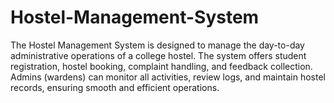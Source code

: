 # Hostel-Management-System
The Hostel Management System is designed to manage the day-to-day administrative operations of a college hostel. The system offers student registration, hostel booking, complaint handling, and feedback collection. Admins (wardens) can monitor all activities, review logs, and maintain hostel records, ensuring smooth and efficient operations.
